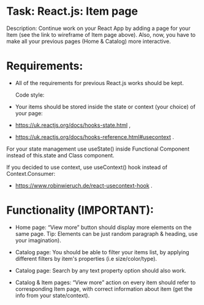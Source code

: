 # Task: React.js: Item page

Description: 
Continue work on your React App by adding a page for  your Item (see the link to wireframe of Item page above). Also, now, you have to make all your previous pages (Home & Catalog) more interactive.


 # Requirements: 
 
* All of the requirements for previous React.js works should be kept.

  Code style: 

* Your items should be stored inside the state or context (your choice) of your page:

* https://uk.reactjs.org/docs/hooks-state.html ,

* https://uk.reactjs.org/docs/hooks-reference.html#usecontext .

For your state management use useState() inside Functional Component  instead of this.state and Class component.

If you decided to use context, use useContext() hook instead of Context.Consumer:

* https://www.robinwieruch.de/react-usecontext-hook .


# Functionality (IMPORTANT):

* Home page: “View more” button should display more elements on the same page. Tip: Elements can be just random paragraph & heading, use your imagination).

* Catalog page: You should be able to filter your items list, by applying different filters by item's properties (i.e size/color/type).

* Catalog page: Search by any text property option should also work.

* Catalog & Item pages: “View more” action on every item should refer to corresponding Item page, with correct information about item (get the info from your state/context).

